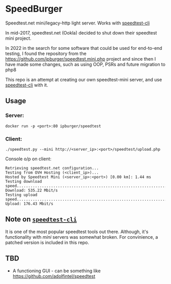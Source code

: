 # SpeedBurger
Speedtest.net mini/legacy-http light server. Works with [speedtest-cli](https://github.com/sivel/speedtest-cli)

In mid-2017, speedtest.net (Ookla) decided to shut down their speedtest mini project.

In 2022 in the search for some software that could be used for end-to-end testing, I found the repository from the https://github.com/ipburger/speedtest.mini.php project and since then I have made some changes, such as using OOP, PSRs and future migration to php8

This repo is an attempt at creating our own speedtest-mini server, and use [speedtest-cli](https://github.com/sivel/speedtest-cli) with it.

## Usage

### Server:
```
docker run -p <port>:80 ipburger/speedtest
```

### Client:
```
./speedtest.py --mini http://<server_ip>:<port>/speedtest/upload.php
```

Console o/p on client:
```
Retrieving speedtest.net configuration...
Testing from OVH Hosting (<client_ip>)...
Hosted by Speedtest Mini (<server_ip>:<port>) [0.00 km]: 1.44 ms
Testing download speed................................................................................
Download: 535.22 Mbit/s
Testing upload speed................................................................................................
Upload: 176.43 Mbit/s
```

## Note on [`speedtest-cli`](https://github.com/sivel/speedtest-cli)

It is one of the most popular speedtest tools out there. Although, it's functionality with *mini* servers was somewhat broken. For convinience, a patched version is included in this repo.

## TBD
- A functioning GUI - can be something like https://github.com/adolfintel/speedtest
